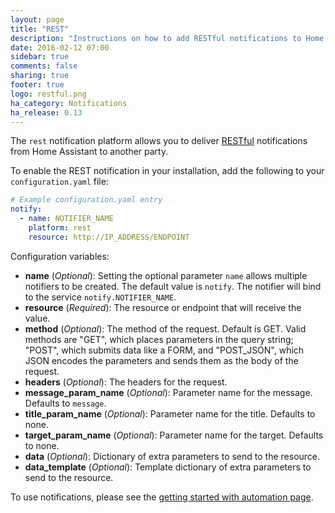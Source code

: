 ```yaml
---
layout: page
title: "REST"
description: "Instructions on how to add RESTful notifications to Home Assistant."
date: 2016-02-12 07:00
sidebar: true
comments: false
sharing: true
footer: true
logo: restful.png
ha_category: Notifications
ha_release: 0.13
---
```



The `rest` notification platform allows you to deliver [RESTful](https://en.wikipedia.org/wiki/Representational_state_transfer) notifications from Home Assistant to another party.

To enable the REST notification in your installation, add the following to your `configuration.yaml` file:

```yaml
# Example configuration.yaml entry
notify:
  - name: NOTIFIER_NAME
    platform: rest
    resource: http://IP_ADDRESS/ENDPOINT
```

Configuration variables:

- **name** (*Optional*): Setting the optional parameter `name` allows multiple notifiers to be created. The default value is `notify`. The notifier will bind to the service `notify.NOTIFIER_NAME`.
- **resource** (*Required*): The resource or endpoint that will receive the value.
- **method** (*Optional*): The method of the request. Default is GET. Valid methods are "GET", which places parameters in the query string; "POST", which submits data like a FORM, and "POST_JSON", which JSON encodes the parameters and sends them as the body of the request.
- **headers** (*Optional*): The headers for the request.
- **message_param_name** (*Optional*): Parameter name for the message. Defaults to `message`.
- **title_param_name** (*Optional*): Parameter name for the title. Defaults to none.
- **target_param_name** (*Optional*): Parameter name for the target. Defaults to none.
- **data** (*Optional*): Dictionary of extra parameters to send to the resource.
- **data_template** (*Optional*): Template dictionary of extra parameters to send to the resource.

To use notifications, please see the [getting started with automation page](/getting-started/automation/).

